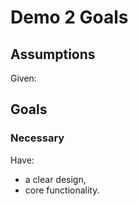 # Demo 2 Goals

## Assumptions
Given:

## Goals

### Necessary
Have:

- a clear design,
- core functionality.
